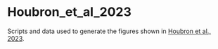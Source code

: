# Houbron_et_al_2023
Scripts and data used to generate the figures shown in [Houbron et al., 2023](https://www.tandfonline.com/doi/full/10.1080/15476286.2023.2217400).
